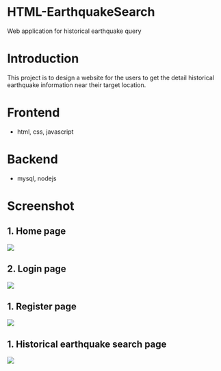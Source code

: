 # HTML-EarthquakeSearch
Web application for historical earthquake query

# Introduction
This project is to design a website for the users to get the detail historical 
earthquake information near their target location.

# Frontend
- html, css, javascript

# Backend
- mysql, nodejs

# Screenshot

## 1. Home page
<img src="https://github.com/snow20132017/HTML-EarthquakeSearch/tree/master/res/001.png"/>

## 2. Login page
<img src="https://github.com/snow20132017/HTML-EarthquakeSearch/tree/master/res/002.png"/>

## 1. Register page
<img src="https://github.com/snow20132017/HTML-EarthquakeSearch/tree/master/res/003.png"/>

## 1. Historical earthquake search page
<img src="https://github.com/snow20132017/HTML-EarthquakeSearch/tree/master/res/004.png"/>






